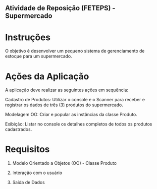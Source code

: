 ## Atividade de Reposição (FETEPS) - Supermercado

# Instruções

O objetivo é desenvolver um pequeno sistema de gerenciamento de estoque para um supermercado.

# Ações da Aplicação

A aplicação deve realizar as seguintes ações em sequência:

Cadastro de Produtos: Utilizar o console e o Scanner para receber e registrar os dados de três (3) produtos do supermercado.

Modelagem OO: Criar e popular as instâncias da classe Produto.

Exibição: Listar no console os detalhes completos de todos os produtos cadastrados.

# Requisitos

1. Modelo Orientado a Objetos (OO) - Classe Produto

2. Interação com o usuário 

3. Saída de Dados
